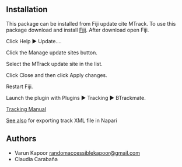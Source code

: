 ## Installation
This package can be installed from Fiji update cite MTrack. To use this package download and install [Fiji](https://imagej.github.io/). After download open Fiji.

Click Help ▶ Update....

Click the Manage update sites button.

Select the MTrack update site in the list.

Click Close and then click Apply changes.

Restart Fiji.

Launch the plugin with Plugins ▶ Tracking ▶ BTrackmate.

[Tracking Manual](https://imagej.net/TrackMate)

[See also](https://github.com/kapoorlab/NapaTrackMater) for exporting track XML file in Napari


## Authors

- Varun Kapoor <randomaccessiblekapoor@gmail.com>
- Claudia Carabaña


